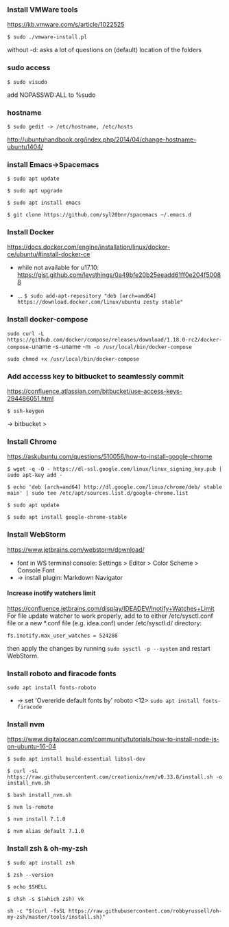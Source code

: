 ### Install VMWare tools

https://kb.vmware.com/s/article/1022525

`$ sudo ./vmware-install.pl`

without -d: asks a lot of questions on (default) location of the folders

### sudo access

`$ sudo visudo`

add NOPASSWD:ALL to %sudo

### hostname
`$ sudo gedit -> /etc/hostname, /etc/hosts`

http://ubuntuhandbook.org/index.php/2014/04/change-hostname-ubuntu1404/


### install Emacs->Spacemacs
`$ sudo apt update`

`$ sudo apt upgrade`

`$ sudo apt install emacs`

`$ git clone https://github.com/syl20bnr/spacemacs ~/.emacs.d`

### Install Docker
https://docs.docker.com/engine/installation/linux/docker-ce/ubuntu/#install-docker-ce
- while not available for u17.10: https://gist.github.com/levsthings/0a49bfe20b25eeadd61ff0e204f50088

- ... `$ sudo add-apt-repository "deb [arch=amd64] https://download.docker.com/linux/ubuntu zesty stable"`

### Install docker-compose
`sudo curl -L https://github.com/docker/compose/releases/download/1.18.0-rc2/docker-compose-`uname -s`-`uname -m` -o /usr/local/bin/docker-compose`

`sudo chmod +x /usr/local/bin/docker-compose`


### Add accesss key to bitbucket to seamlessly commit

https://confluence.atlassian.com/bitbucket/use-access-keys-294486051.html

`$ ssh-keygen`

-> bitbucket >

### Install Chrome
https://askubuntu.com/questions/510056/how-to-install-google-chrome

`$ wget -q -O - https://dl-ssl.google.com/linux/linux_signing_key.pub | sudo apt-key add -`

`$ echo 'deb [arch=amd64] http://dl.google.com/linux/chrome/deb/ stable main' | sudo tee /etc/apt/sources.list.d/google-chrome.list`

`$ sudo apt update`

`$ sudo apt install google-chrome-stable`

### Install WebStorm
https://www.jetbrains.com/webstorm/download/
- font in WS terminal console: Settings > Editor > Color Scheme > Console Font
- -> install plugin: Markdown Navigator
#### Increase inotify watchers limit
https://confluence.jetbrains.com/display/IDEADEV/Inotify+Watches+Limit
For file update watcher to work properly, add to to either /etc/sysctl.conf file
or a new *.conf file (e.g. idea.conf) under /etc/sysctl.d/ directory:
```
fs.inotify.max_user_watches = 524288
```
then apply the changes by running `sudo sysctl -p --system` and restart WebStorm.

### Install roboto and firacode fonts
`sudo apt install fonts-roboto`
- -> set 'Overeride default fonts by' roboto <12>
`sudo apt install fonts-firacode`

### Install nvm
https://www.digitalocean.com/community/tutorials/how-to-install-node-js-on-ubuntu-16-04

`$ sudo apt install build-essential libssl-dev`

`$ curl -sL https://raw.githubusercontent.com/creationix/nvm/v0.33.8/install.sh -o install_nvm.sh`

`$ bash install_nvm.sh`

`$ nvm ls-remote`

`$ nvm install 7.1.0`

`$ nvm alias default 7.1.0`

### Install zsh & oh-my-zsh
`$ sudo apt install zsh`

`$ zsh --version`

`$ echo $SHELL`

`$ chsh -s $(which zsh) vk`

`sh -c "$(curl -fsSL https://raw.githubusercontent.com/robbyrussell/oh-my-zsh/master/tools/install.sh)"`


